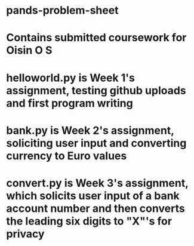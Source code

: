 # pands-problem-sheet
# Contains submitted coursework for Oisin O S
# helloworld.py is Week 1's assignment, testing github uploads and first program writing
# bank.py is Week 2's assignment, soliciting user input and converting currency to Euro values
# convert.py is Week 3's assignment, which solicits user input of a bank account number and then converts the leading six digits to "X"'s for privacy
